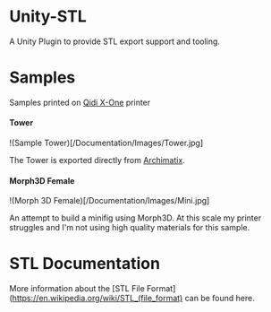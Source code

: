 # Unity-STL
A Unity Plugin to provide STL export support and tooling.

# Samples
Samples printed on [Qidi X-One](https://www.amazon.com/gp/product/B01HZ4HY9I/ref=as_li_tl?ie=UTF8&camp=1789&creative=9325&creativeASIN=B01HZ4HY9I&linkCode=as2&tag=worldofzero-20&linkId=e3777d74fc3b3fc8f3f694dc633dd883) printer

#### Tower
!(Sample Tower)[/Documentation/Images/Tower.jpg]

The Tower is exported directly from [Archimatix](http://www.archimatix.com).

#### Morph3D Female
!(Morph 3D Female)[/Documentation/Images/Mini.jpg]


An attempt to build a minifig using Morph3D. At this scale my printer struggles and I'm not using high quality materials for this sample.

# STL Documentation
More information about the [STL File Format](https://en.wikipedia.org/wiki/STL_(file_format) can be found here.